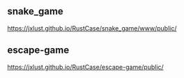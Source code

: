 ## snake_game

https://jxlust.github.io/RustCase/snake_game/www/public/

## escape-game

https://jxlust.github.io/RustCase/escape-game/public/
